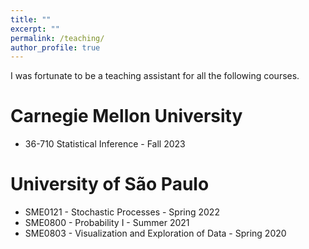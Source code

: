```yaml
---
title: ""
excerpt: ""
permalink: /teaching/
author_profile: true
---
```


I was fortunate to be a teaching assistant for all the following courses.

Carnegie Mellon University
======
* 36-710 Statistical Inference - Fall 2023


University of São Paulo
======
* SME0121 - Stochastic Processes - Spring 2022
* SME0800 - Probability I - Summer 2021
* SME0803 - Visualization and Exploration of Data - Spring 2020